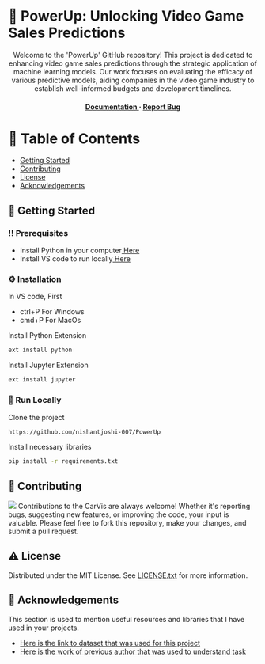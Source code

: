 # :star2: PowerUp: Unlocking Video Game Sales Predictions

<div align='center'>

<p>Welcome to the 'PowerUp' GitHub repository! This project is dedicated to enhancing video game sales predictions through the strategic application of machine learning models. Our work focuses on evaluating the efficacy of various predictive models, aiding companies in the video game industry to establish well-informed budgets and development timelines.</p>
<h4> <a href="https://github.com/nishantjoshi-007/PowerUp/blob/main/Reports/FinalReport.pdf"> Documentation </a> <span> · </span> <a href="https://github.com/nishantjoshi-007/PowerUp/issues"> Report Bug </a>

</div>


# :notebook_with_decorative_cover: Table of Contents
- [Getting Started](#toolbox-getting-started)
- [Contributing](#wave-contributing)
- [License](#warning-license)
- [Acknowledgements](#gem-acknowledgements)


## :toolbox: Getting Started
### :bangbang: Prerequisites
- Install Python in your computer<a href="https://www.python.org/downloads/"> Here</a>
- Install VS code to run locally<a href="https://code.visualstudio.com/Download"> Here</a>


### :gear: Installation
In VS code, First
- ctrl+P For Windows
- cmd+P For MacOs

Install Python Extension
```bash
ext install python
```
Install Jupyter Extension
```bash
ext install jupyter
```


### :running: Run Locally
Clone the project
```bash
https://github.com/nishantjoshi-007/PowerUp
```
Install necessary libraries
```bash
pip install -r requirements.txt
```


## :wave: Contributing
<img src="https://contrib.rocks/image?repo=Louis3797/awesome-readme-template" /> Contributions to the CarVis are always welcome! Whether it's reporting bugs, suggesting new features, or improving the code, your input is valuable. Please feel free to fork this repository, make your changes, and submit a pull request.

## :warning: License
Distributed under the MIT License. See <a href="https://github.com/nishantjoshi-007/CarVis/blob/main/LICENSE">LICENSE.txt</a> for more information.

## :gem: Acknowledgements
This section is used to mention useful resources and libraries that I have used in your projects.
- [Here is the link to dataset that was used for this project](https://www.kaggle.com/datasets/gregorut/videogamesales/data)
- [Here is the work of previous author that was used to understand task](https://www.kaggle.com/code/omersenol/linear-regression)
